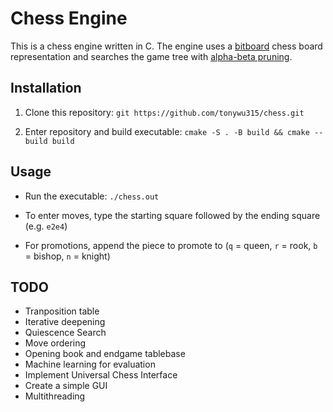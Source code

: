 # Chess Engine

This is a chess engine written in C. The engine uses a [bitboard](https://www.chessprogramming.org/Bitboards) chess board representation and searches the game tree with [alpha-beta pruning](https://en.wikipedia.org/wiki/Alpha%E2%80%93beta_pruning). 

## Installation

1. Clone this repository: `git https://github.com/tonywu315/chess.git`

2. Enter repository and build executable: `cmake -S . -B build && cmake --build build`

## Usage

- Run the executable: `./chess.out`

- To enter moves, type the starting square followed by the ending square (e.g. `e2e4`)

- For promotions, append the piece to promote to (`q` = queen, `r` = rook, `b` = bishop, `n` = knight)

## TODO

- Tranposition table
- Iterative deepening
- Quiescence Search
- Move ordering
- Opening book and endgame tablebase
- Machine learning for evaluation
- Implement Universal Chess Interface
- Create a simple GUI
- Multithreading
